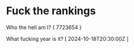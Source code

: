 # Fuck the rankings

Who the hell am I?
{ 7723654 }

What fucking year is it?
[ 2024-10-18T20:30:00Z ]
